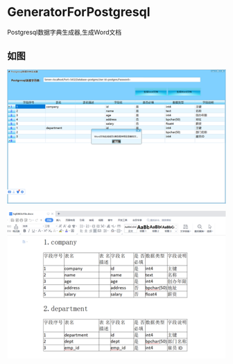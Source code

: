 # GeneratorForPostgresql
Postgresql数据字典生成器,生成Word文档

## 如图

![imgs](https://raw.githubusercontent.com/WuLex/UsefulPicture/main/generator/PostgresqlScreen.png)

![docx](https://raw.githubusercontent.com/WuLex/UsefulPicture/main/generator/PostgresqlDocx.png)

